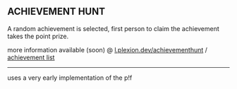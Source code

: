 ## ACHIEVEMENT HUNT

A random achievement is selected, first person to claim the achievement takes the point prize.

more information available (soon) @ [l.plexion.dev/achievementhunt](https://l.plexion.dev/achievementhunt) / [achievement list](https://plex1on.github.io/Achievement-Hunt)

---

uses a very early implementation of the p!f
